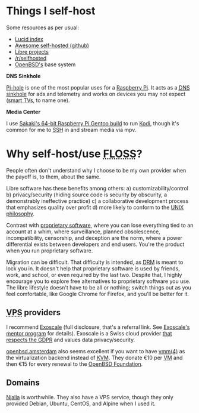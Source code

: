 # Things I self-host

Some resources as per usual:

- [Lucid index](https://lucidindex.com/)
- [Awesome self-hosted
  (github)](https://github.com/Kickball/awesome-selfhosted)
- [Libre projects](https://libreprojects.net/)
- [/r/selfhosted](https://old.reddit.com/r/selfhosted/)
- [OpenBSD's](https://www.openbsd.org) base system

<p><strong>DNS Sinkhole</strong></p>

[Pi-hole](https://github.com/pi-hole/pi-hole) is one of the most popular
uses for a [Raspberry
Pi](https://en.wikipedia.org/wiki/Raspberry_Pi). It acts as a [<abbr
title="Domain Name System">DNS</abbr>
sinkhole](https://en.wikipedia.org/wiki/DNS_sinkhole) for ads and
telemetry and works on devices you may not expect (<abbr
title="Telescreens">smart TVs</abbr>, to name one).

**Media Center**

I use [Sakaki's 64-bit Raspberry Pi Gentoo
build](https://github.com/sakaki-/gentoo-on-rpi-64bit) to run
[Kodi](https://kodi.tv), though it's common for me to <abbr
title="Secure Shell">SSH</abbr> in and stream
media via mpv.

# Why self-host/use <abbr title="Free/Libre and Open Source Software">FLOSS</abbr>?

People often don't understand why I choose to be my own provider when
the payoff is, to them, about the same.

Libre software has these benefits among others: a)
customizability/control b) privacy/security (hiding source code is
security by obscurity, a demonstrably ineffective practice) c)
a collaborative development process that emphasizes quality over profit
d) more likely to conform to the [UNIX
philosophy](https://en.wikipedia.org/wiki/UNIX_philosophy).

Contrast with [proprietary
software](https://www.gnu.org/proprietary/proprietary.en.html), where
you can lose everything tied to an account at a whim, where
surveillance, planned obsolescence, incompatibility, censorship, and
deception are the norm, where a power differential exists between
developers and end users. You're the product when you run proprietary
software.

Migration can be difficult. That difficulty is intended, as <abbr
title="Digital Rights Management">DRM</abbr> is meant
to lock you in. It doesn't help that proprietary software is used by
friends, work, and school, or even required by the last two. Despite
that, I highly encourage you to explore free alternatives to proprietary
software you use. The libre lifestyle doesn't have to be all or nothing;
switch things out as you feel comfortable, like Google Chrome
for Firefox, and you'll be better for it.

## <abbr title="Virtual Private Server">VPS</abbr> providers

I recommend
[Exoscale](https://portal.exoscale.com/register?r=JEUcJnv6AIMe) (full
disclosure, that's a referral link. See [Exoscale's mentor
program](https://community.exoscale.com/documentation/platform/mentor-program/)
for details). Exoscale is a Swiss cloud provider [that respects the
<abbr title="General Data Protection
Regulation">GDPR</abbr>](https://www.exoscale.com/compliance/) and
values data privacy/security.

[openbsd.amsterdam](https://openbsd.amsterdam/) also seems excellent if
you want to have [vmm(4)](https://man.openbsd.org/vmm.4) as the
virtualization backend instead of [<abbr title="Kernel-based Virtual
Machine">KVM</abbr>](https://www.linux-kvm.org/page/Main_Page). They
donate €10 per <abbr title="Virtual Machine">VM</abbr> and then €15 for
every renewal to the [OpenBSD
Foundation](https://www.openbsdfoundation.org/).

## Domains

[Njalla](https://njal.la/) is worthwhile. They also have a VPS service, though they only
provided Debian, Ubuntu, CentOS, and Alpine when I used it.
